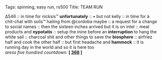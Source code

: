 Tags: spinning, easy run, rs500
Title: TEAM RUN
  
∆546 :: in time for nicksis™ **unfortunately** :: • but not kelly :: in time for à chit-chat with solis™ hailing from @cordoba maybe :: a request for a change to social names :: then the sixteen inches arrived but it is on intel :: meat products and **nypotatis** :: setup the inine before an **interruption** to hang the white sail :: charcoal shit and other things to save the **biosphere** :: airfriez half and cook the other half :: but first headache and **hammock** :: it is running day in the world and so it is here too  
_aress five hundred countdown:_ **[ [368](https://www.allmusic.com/album/all-things-must-pass-mw0000194979) ]**  
